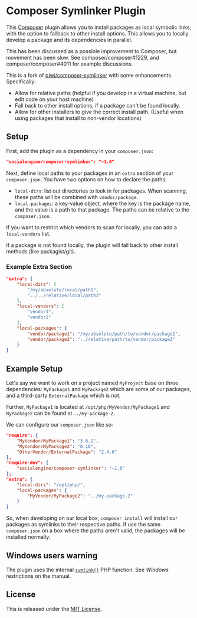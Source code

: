 Composer Symlinker Plugin
==================

This [Composer](http://getcomposer.org/) plugin allows you to install packages as local symbolic links, with the option
to fallback to other install options. This allows you to locally develop a package and its dependencies in parallel.

This has been discussed as a possible improvement to Composer, but movement has been slow. See composer/composer#1229,
and composer/composer#4011 for example discussions.

This is a fork of [piwi/composer-symlinker](https://github.com/piwi/composer-symlinker) with some enhancements. 
Specifically:
- Allow for relative paths (helpful if you develop in a virtual machine, but edit code on your host machine)
- Fall back to other install options, if a package can't be found locally.
- Allow for other installers to give the correct install path. (Useful when using packages that install to non-vendor 
    locations)

## Setup

First, add the plugin as a dependency in your `composer.json`:

```json
"socialengine/composer-symlinker": "~1.0"
```

Next, define local paths to your packages in an `extra` section of your `composer.json`. You have two options on how to
declare the paths:

- `local-dirs`: list out directories to look in for packages. When scanning, these paths will be combined with 
    `vendor/package`.
- `local-packages`: a key-value object, where the key is the package name, and the value is a path to that package. The
    paths can be relative to the `composer.json`.

If you want to restrict which vendors to scan for locally, you can add a `local-vendors` list.
 
If a package is not found locally, the plugin will fall back to other install methods (like packagist/git).

### Example Extra Section

```json
"extra": {
    "local-dirs": [
        "/my/absolute/local/path1",
        "../../relative/local/path2"
    ],
    "local-vendors": [
        "vendor1",
        "vendor2"
    ],
    "local-packages": {
        "vendor/package1": "/my/absolute/path/to/vendor/package1",
        "vendor/package2": "../relative/path/to/vendor/package2"
    }
}
```

## Example Setup

Let's say we want to work on a project named `MyProject` base on three dependencies:
`MyPackage1` and `MyPackage2` which are some of our packages, and a third-party
`ExternalPackage` which is not.

Further, `MyPackage1` is located at `/opt/php/MyVendor/MyPackage1` and `MyPackage2` can be found at `../my-package-2`.

We can configure our `composer.json` like so:

```json
"require": {
    "MyVendor/MyPackage1": "3.6.1",
    "MyVendor/MyPackage2": "0.10",
    "OtherVendor/ExternalPackage": "2.4.6"
},
"require-dev": {
    "socialengine/composer-symlinker": "~1.0"
},
"extra": {
    "local-dirs": "/opt/php/",
    "local-packages": {
        "MyVendor/MyPackage2": "../my-package-2"
    }
}
```

So, when developing on our local box, `composer install` will install our packages as symlinks to their respective
paths. If use the same `composer.json` on a box where the paths aren't valid, the packages will be installed
normally.  

## Windows users warning

The plugin uses the internal [`symlink()`](http://php.net/symlink) PHP function.
See *Windows* restrictions on the manual.

## License

This is released under the [MIT License](https://github.com/SocialEngine/composer-symlinker/blob/master/LICENSE).
